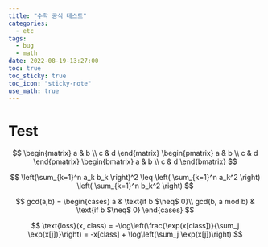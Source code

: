 ```yaml
---
title: "수학 공식 테스트"
categories:
  - etc
tags:
  - bug
  - math
date: 2022-08-19-13:27:00
toc: true
toc_sticky: true
toc_icon: "sticky-note"
use_math: true
---
```


# Test

$$
\begin{matrix} a & b \\ c & d \end{matrix}
\begin{pmatrix} a & b \\ c & d \end{pmatrix}
\begin{bmatrix} a & b \\ c & d \end{bmatrix}
$$

$$
\left(\sum_{k=1}^n a_k b_k \right)^2 \leq 
\left( \sum_{k=1}^n a_k^2 \right) 
\left( \sum_{k=1}^n b_k^2 \right)
$$

$$
gcd(a,b) =
    \begin{cases}
      a & \text{if b $\neq$ 0}\\
      gcd(b, a mod b) & \text{if b $\neq$ 0}
    \end{cases}    
$$

$$
    \text{loss}(x, class) = -\log\left(\frac{\exp(x[class])}{\sum_j \exp(x[j])}\right)
                       = -x[class] + \log\left(\sum_j \exp(x[j])\right)
$$